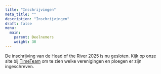 ```yaml
---
title: "Inschrijvingen"
meta_title: ""
description: "Inschrijvingen"
draft: false
menu:
  main:
    parent: Deelnemers
    weight: 30
---
```

De inschrijving van de Head of the River 2025 is nu gesloten. Kijk op onze site bij [TimeTeam](https://regatta.time-team.nl/headoftheriveramstel/2025/entries/clubs.php) om te zien welke verenigingen en ploegen er zijn ingeschreven.

<!-- 
De commissaris wedstrijdroeien van je vereniging kan je ploeg inschrijven via [mijnvereniging.knrb.nl.](https://mijnvereniging.knrb.nl/Account/Login?ReturnUrl=%2F) De inschrijving is geopend van 1 februari 2025 tot en met 28 februari 2025.

Wil je deelnemen met combinatieploeg met internationale roeiers kan je vanaf de opening van de inschrijving contact op met de KNRB via [Martijn van Rossum.](martijn.vanrossum@knrb.nl)

Wil je weten wie al zich heeft ingeschreven voor het veldnummer waarin je meedoet, kijk dan vanaf 1 februari 2025 [hier](https://roeievenementen.knrb.nl/tournament-details/3256?tab=registrations&subMenu=matrix).

NB: Zijn er nog weinig inschrijvingen voor je veld, dit kan nog veranderen. De meeste teams schrijven zich in een van de laatste weken voor de deadline in.

#### Inschrijfgeld:

- Coastal: €40,00
- Vier: €90
- Acht: €122,50
- Bedrijfsvier: €250
- Bedrijfsacht: €325

Inschrijfgelden zijn inclusief KNRB-wedstrijdlicentie toeslag. Deze moeten zijn betaald voor dinsdag 04 maart 20:00 uur op IBAN NL 71 INGB 0006 6289 83, t.n.v. Amsterdamsche Roeibond te Amsterdam o.v.v. naam van de (inschrijvende) roeivereniging en de velden.

<div class="grid grid-cols-1">

[{{< image src="images/logos/KNRB.png" caption="" alt="KNRB" height="110" width="175" position="left" command="" option="q100" class="" title="KNRB"  webp="false" >}}](https://roeievenementen.knrb.nl/tournament-details/3256?tab=details)

</div> -->